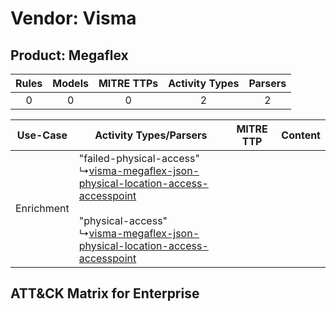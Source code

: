 Vendor: Visma
=============
Product: Megaflex
-----------------
| Rules | Models | MITRE TTPs | Activity Types | Parsers |
|:-----:|:------:|:----------:|:--------------:|:-------:|
|   0   |   0    |     0      |       2        |    2    |

|  Use-Case  | Activity Types/Parsers    | MITRE TTP | Content    |
|:----------:| ---- | --------- | ---- |
| Enrichment |  "failed-physical-access"<br> ↳[visma-megaflex-json-physical-location-access-accesspoint](Ps/pC_vismamegaflexjsonphysicallocationaccessaccesspoint.md)<br><br> "physical-access"<br> ↳[visma-megaflex-json-physical-location-access-accesspoint](Ps/pC_vismamegaflexjsonphysicallocationaccessaccesspoint.md)<br> |    | [](RM/r_m_visma_megaflex_Enrichment.md) |

ATT&CK Matrix for Enterprise
----------------------------
